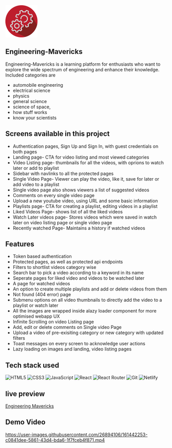 <img src='public/logo.webp' alt='logo' width=100px/>

## Engineering-Mavericks

Engineering-Mavericks is a learning platform for enthusiasts who want to explore
the wide spectrum of engineering and enhance their knowledge. Included
categories are

- automobile engineering
- electrical science
- physics
- general science
- science of space,
- how stuff works
- know your scientists

## Screens available in this project

- Authentication pages, Sign Up and Sign In, with guest credentials on both
  pages
- Landing page- CTA for video listing and most viewed categories
- Video Listing page- thumbnails for all the videos, with oprions to watch later
  or add to playlist
- Sidebar with navlinks to all the protected pages
- Single Video Page- Viewer can play the video, like it, save for later or add
  video to a playlist
- Single video page also shows viewers a list of suggested videos
- Comments on every single video page
- Upload a new youtube video, using URL and some basic information
- Playlists page- CTA for creating a playlist, editing videos in a playlist
- Liked Videos Page- shows list of all the liked videos
- Watch Later videos page- Stores videos which were saved in watch later on
  video listing page or single video page
- Recently watched Page- Maintains a history if watched videos

## Features

- Token based authentication
- Protected pages, as well as protected api endpoints
- Filters to shortlist videos category wise
- Search bar to pick a video according to a keyword in its name
- Seperate pages for liked video and videos to be watched later
- A page for watched videos
- An option to create multiple playlists and add or delete videos from them
- Not found (404 error) page
- Submenu options on all video thumbnails to directly add the video to a
  playlist or watch later
- All the images are wrapped inside alazy loader component for more optimised
  webapp UX
- Infinite Scrolling on video Listing page
- Add, edit or delete comments on Single video Page
- Upload a video of pre-exisiting category or new category with updated filters
- Toast messages on every screen to acknowledge user actions
- Lazy loading on images and landing, video listing pages

## Tech stack used

![HTML5](https://img.shields.io/badge/html5-%23E34F26.svg?style=for-the-badge&logo=html5&logoColor=white)
![CSS3](https://img.shields.io/badge/css3-%231572B6.svg?style=for-the-badge&logo=css3&logoColor=white)
![JavaScript](https://img.shields.io/badge/javascript-%23323330.svg?style=for-the-badge&logo=javascript&logoColor=%23F7DF1E)
![React](https://img.shields.io/badge/react-%2320232a.svg?style=for-the-badge&logo=react&logoColor=%2361DAFB)
![React Router](https://img.shields.io/badge/React_Router-CA4245?style=for-the-badge&logo=react-router&logoColor=white)
![Git](https://img.shields.io/badge/git-%23F05033.svg?style=for-the-badge&logo=git&logoColor=white)
![Netlify](https://img.shields.io/badge/netlify-%23000000.svg?style=for-the-badge&logo=netlify&logoColor=#00C7B7)

## live preview

[Engineering Mavericks](https://engineeringmavericks.netlify.app/)

## Demo Video

https://user-images.githubusercontent.com/26894106/161442253-c0841dee-5861-43d4-bda6-1f7fceb4f871.mp4


